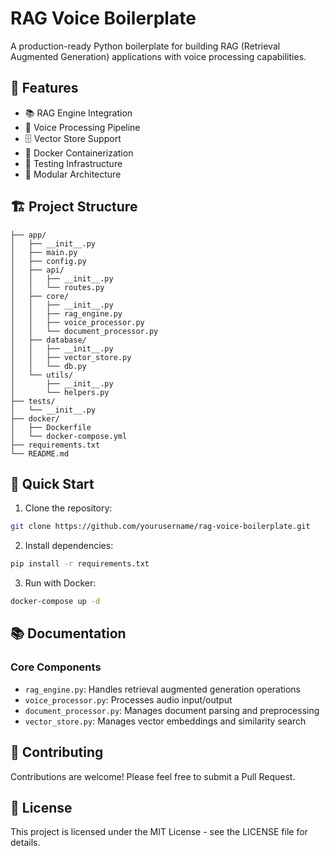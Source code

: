 # RAG Voice Boilerplate

A production-ready Python boilerplate for building RAG (Retrieval Augmented Generation) applications with voice processing capabilities.

## 🚀 Features

- 📚 RAG Engine Integration
- 🎤 Voice Processing Pipeline
- 🗄️ Vector Store Support
- 🐋 Docker Containerization
- 🧪 Testing Infrastructure
- 🔧 Modular Architecture

## 🏗️ Project Structure
```
├── app/
│   ├── __init__.py
│   ├── main.py
│   ├── config.py
│   ├── api/
│   │   ├── __init__.py
│   │   └── routes.py
│   ├── core/
│   │   ├── __init__.py
│   │   ├── rag_engine.py
│   │   ├── voice_processor.py
│   │   └── document_processor.py
│   ├── database/
│   │   ├── __init__.py
│   │   ├── vector_store.py
│   │   └── db.py
│   └── utils/
│       ├── __init__.py
│       └── helpers.py
├── tests/
│   └── __init__.py
├── docker/
│   ├── Dockerfile
│   └── docker-compose.yml
├── requirements.txt
└── README.md
```

## 🚦 Quick Start

1. Clone the repository:
```bash
git clone https://github.com/yourusername/rag-voice-boilerplate.git
```

2. Install dependencies:
```bash
pip install -r requirements.txt
```

3. Run with Docker:
```bash
docker-compose up -d
```

## 📚 Documentation

### Core Components

- `rag_engine.py`: Handles retrieval augmented generation operations
- `voice_processor.py`: Processes audio input/output
- `document_processor.py`: Manages document parsing and preprocessing
- `vector_store.py`: Manages vector embeddings and similarity search

## 🤝 Contributing

Contributions are welcome! Please feel free to submit a Pull Request.

## 📄 License

This project is licensed under the MIT License - see the LICENSE file for details.